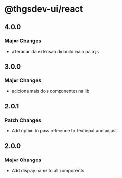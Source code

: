 # @thgsdev-ui/react

## 4.0.0

### Major Changes

- alteracao da extensao do build main para js

## 3.0.0

### Major Changes

- adiciona mais dois componentes na lib

## 2.0.1

### Patch Changes

- Add option to pass reference to Textinput and adjust

## 2.0.0

### Major Changes

- Add display name to all components
